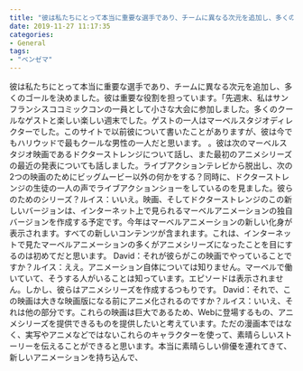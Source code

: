 ```yaml
---
title: "彼は私たちにとって本当に重要な選手であり、チームに異なる次元を追加し、多くのゴールを決めました。"
date: 2019-11-27 11:17:35
categories:
- General
tags:
- "ベンゼマ"
---
```


彼は私たちにとって本当に重要な選手であり、チームに異なる次元を追加し、多くのゴールを決めました。彼は重要な役割を担っています。「先週末、私はサンフランシスココミックコンの一員として小さな大会に参加しました。多くのクールなゲストと楽しい楽しい週末でした。ゲストの一人はマーベルスタジオディレクターでした。このサイトで以前彼について書いたことがありますが、彼は今でもハリウッドで最もクールな男性の一人だと思います。 。彼は次のマーベルスタジオ映画であるドクターストレンジについて話し、また最初のアニメシリーズの最近の発表についても話しました。ライブアクションテレビから脱出し、次の2つの映画のためにビッグムービー以外の何かをする？同時に、ドクターストレンジの生徒の一人の声でライブアクションショーをしているのを見ました。彼らのためのシリーズ？ルイス：いいえ。映画、そしてドクターストレンジのこの新しいバージョンは、インターネット上で見られるマーベルアニメーションの独自バージョンを作成する予定です。今年はマーベルアニメーションの新しい化身が表示されます。すべての新しいコンテンツが含まれます。これは、インターネットで見たマーベルアニメーションの多くがアニメシリーズになったことを目にするのは初めてだと思います。 David：それが彼らがこの映画でやっていることですか？ルイス：ええ。アニメーション自体については知りません。マーベルで働いていて、そうする人がいることは知っています。エピソードは表示されません。しかし、彼らはアニメシリーズを作成するつもりです。 David：それで、この映画は大きな映画版になる前にアニメ化されるのですか？ルイス：いいえ、それは他の部分です。これらの映画は巨大であるため、Webに登場するもの、アニメシリーズを提供できるものを提供したいと考えています。ただの漫画本ではなく、実写やアニメなどではないこれらのキャラクターを使って、素晴らしいストーリーを伝えることができると思います。本当に素晴らしい俳優を連れてきて、新しいアニメーションを持ち込んで、
